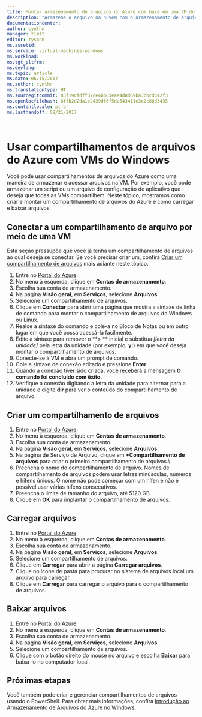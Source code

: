 ```yaml
---
title: Montar armazenamento de arquivos do Azure com base em uma VM do Windows Azure | Microsoft Docs
description: "Armazene o arquivo na nuvem com o armazenamento de arquivos do Azure e monte o compartilhamento de arquivos de nuvem de uma VM (máquina virtual) do Azure."
documentationcenter: 
author: cynthn
manager: timlt
editor: tysonn
ms.assetid: 
ms.service: virtual-machines-windows
ms.workload: 
ms.tgt_pltfrm: 
ms.devlang: 
ms.topic: article
ms.date: 06/15/2017
ms.author: cynthn
ms.translationtype: HT
ms.sourcegitcommit: 83f19cfdff37ce4bb03eae4d8d69ba3cbcdc42f3
ms.openlocfilehash: 6ffb2d2da1e2439df6f5da543411e3c2c68d3435
ms.contentlocale: pt-br
ms.lasthandoff: 08/21/2017

---
```


# <a name="use-azure-file-shares-with-windows-vms"></a>Usar compartilhamentos de arquivos do Azure com VMs do Windows 

Você pode usar compartilhamentos de arquivos do Azure como uma maneira de armazenar e acessar arquivos na VM. Por exemplo, você pode armazenar um script ou um arquivo de configuração de aplicativo que deseja que todas as VMs compartilhem. Neste tópico, mostramos como criar e montar um compartilhamento de arquivos do Azure e como carregar e baixar arquivos.

## <a name="connect-to-a-file-share-from-a-vm"></a>Conectar a um compartilhamento de arquivo por meio de uma VM

Esta seção pressupõe que você já tenha um compartilhamento de arquivos ao qual deseja se conectar. Se você precisar criar um, confira [Criar um compartilhamento de arquivos](#create-a-file-share) mais adiante neste tópico.

1. Entre no [Portal do Azure](https://portal.azure.com).
2. No menu à esquerda, clique em **Contas de armazenamento**.
3. Escolha sua conta de armazenamento.
4. Na página **Visão geral**, em **Serviços**, selecione **Arquivos**.
5. Selecione um compartilhamento de arquivos.
6. Clique em **Conectar** para abrir uma página que mostra a sintaxe de linha de comando para montar o compartilhamento de arquivos do Windows ou Linux.
7. Realce a sintaxe do comando e cole-a no Bloco de Notas ou em outro lugar em que você possa acessá-la facilmente. 
8. Edite a sintaxe para remover o **> ** inicial e substitua *[letra da unidade]* pela letra da unidade (por exemplo, **y:**) em que você deseja montar o compartilhamento de arquivos.
8. Conecte-se à VM e abra um prompt de comando.
9. Cole a sintaxe de conexão editado e pressione **Enter**.
10. Quando a conexão tiver sido criada, você receberá a mensagem **O comando foi concluído com êxito.**
11. Verifique a conexão digitando a letra da unidade para alternar para a unidade e digite **dir** para ver o conteúdo do compartilhamento de arquivo.



## <a name="create-a-file-share"></a>Criar um compartilhamento de arquivos 
1. Entre no [Portal do Azure](https://portal.azure.com).
2. No menu à esquerda, clique em **Contas de armazenamento**.
3. Escolha sua conta de armazenamento.
4. Na página **Visão geral**, em **Serviços**, selecione **Arquivos**.
5. Na página de Serviço de Arquivo, clique em **+Compartilhamento de arquivos** para criar o primeiro compartilhamento de arquivos.\
6. Preencha o nome do compartilhamento de arquivo. Nomes de compartilhamento de arquivos podem usar letras minúsculas, números e hifens únicos. O nome não pode começar com um hífen e não é possível usar várias hifens consecutivos. 
7. Preencha o limite de tamanho do arquivo, até 5120 GB.
8. Clique em **OK** para implantar o compartilhamento de arquivos.
   
## <a name="upload-files"></a>Carregar arquivos
1. Entre no [Portal do Azure](https://portal.azure.com).
2. No menu à esquerda, clique em **Contas de armazenamento**.
3. Escolha sua conta de armazenamento.
4. Na página **Visão geral**, em **Serviços**, selecione **Arquivos**.
5. Selecione um compartilhamento de arquivos.
6. Clique em **Carregar** para abrir a página **Carregar arquivos**.
7. Clique no ícone de pasta para procurar no sistema de arquivos local um arquivo para carregar.   
8. Clique em **Carregar** para carregar o arquivo para o compartilhamento de arquivos.

## <a name="download-files"></a>Baixar arquivos
1. Entre no [Portal do Azure](https://portal.azure.com).
2. No menu à esquerda, clique em **Contas de armazenamento**.
3. Escolha sua conta de armazenamento.
4. Na página **Visão geral**, em **Serviços**, selecione **Arquivos**.
5. Selecione um compartilhamento de arquivos.
6. Clique com o botão direito do mouse no arquivo e escolha **Baixar** para baixá-lo no computador local.
   

## <a name="next-steps"></a>Próximas etapas

Você também pode criar e gerenciar compartilhamentos de arquivos usando o PowerShell. Para obter mais informações, confira [Introdução ao Armazenamento de Arquivos do Azure no Windows](../../storage/files/storage-dotnet-how-to-use-files.md).

